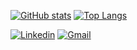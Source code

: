 [![GitHub stats](https://github-readme-stats.vercel.app/api?username=koral--&count_private=true&show_icons=true)](https://github.com/koral--)
[![Top Langs](https://github-readme-stats.vercel.app/api/top-langs/?username=koral--&layout=compact&langs_count=8)](https://github.com/koral--)

[![Linkedin](https://img.shields.io/badge/-LinkedIn-blue?style=flat&logo=Linkedin&logoColor=white)](https://www.linkedin.com/in/karol-wrotniak/)
[![Gmail](https://img.shields.io/badge/-Gmail-c14438?style=flat&logo=Gmail&logoColor=white)](mailto:karol.wrotniak@droidsonroids.pl)
